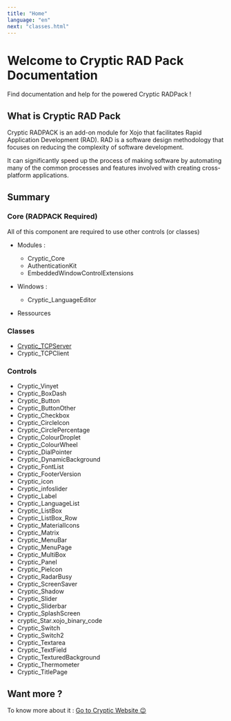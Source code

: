 ```yaml
---
title: "Home"
language: "en"
next: "classes.html"
---
```

# Welcome to Cryptic RAD Pack Documentation

Find documentation and help for the powered Cryptic RADPack !

## What is Cryptic RAD Pack

Cryptic RADPACK is an add-on module for Xojo that facilitates Rapid Application Development (RAD). RAD is a software design methodology that focuses on reducing the complexity of software development.

It can significantly speed up the process of making software by automating many of the common processes and features involved with creating cross-platform applications.

## Summary

### Core (RADPACK Required)

All of this component are required to use other controls (or classes)

- Modules :
  - Cryptic_Core
  - AuthenticationKit
  - EmbeddedWindowControlExtensions

- Windows :
  - Cryptic_LanguageEditor

- Ressources

### Classes

- [Cryptic_TCPServer](classes.html)
- Cryptic_TCPClient

### Controls

- Cryptic_Vinyet
- Cryptic_BoxDash
- Cryptic_Button
- Cryptic_ButtonOther
- Cryptic_Checkbox
- Cryptic_CircleIcon
- Cryptic_CirclePercentage
- Cryptic_ColourDroplet
- Cryptic_ColourWheel
- Cryptic_DialPointer
- Cryptic_DynamicBackground
- Cryptic_FontList
- Cryptic_FooterVersion
- Cryptic_icon
- Cryptic_infoslider
- Cryptic_Label
- Cryptic_LanguageList
- Cryptic_ListBox
- Cryptic_ListBox_Row
- Cryptic_MaterialIcons
- Cryptic_Matrix
- Cryptic_MenuBar
- Cryptic_MenuPage
- Cryptic_MultiBox
- Cryptic_Panel
- Cryptic_PieIcon
- Cryptic_RadarBusy
- Cryptic_ScreenSaver
- Cryptic_Shadow
- Cryptic_Slider
- Cryptic_Sliderbar
- Cryptic_SplashScreen
- cryptic_Star.xojo_binary_code
- Cryptic_Switch
- Cryptic_Switch2
- Cryptic_Textarea
- Cryptic_TextField
- Cryptic_TexturedBackground
- Cryptic_Thermometer
- Cryptic_TitlePage

## Want more ?

To know more about it : [Go to Cryptic Website 😉](https://www.cryptic.co.uk/)
